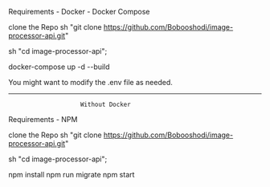 Requirements 
    - Docker
    - Docker Compose

clone the Repo
    sh "git clone https://github.com/Bobooshodi/image-processor-api.git"

 sh "cd image-processor-api";

 docker-compose up -d --build

 You might want to modify the .env file as needed.

 ------------------------------------------------------------------------------------------

                        Without Docker
 Requirements
    - NPM

clone the Repo
    sh "git clone https://github.com/Bobooshodi/image-processor-api.git"

 sh "cd image-processor-api";

 npm install
 npm run migrate
 npm start
